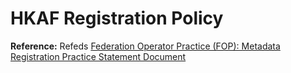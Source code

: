 ---
---

# HKAF Registration Policy

**Reference:** Refeds [Federation Operator Practice (FOP): Metadata Registration Practice Statement Document](http://www.hkaf.edu.hk/compliance/hkaf-federation-operational-practice-fop)
